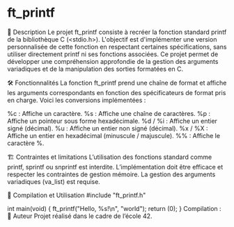 # ft_printf
📌 Description
Le projet ft_printf consiste à recréer la fonction standard printf de la bibliothèque C (<stdio.h>). L'objectif est d'implémenter une version personnalisée de cette fonction en respectant certaines spécifications, sans utiliser directement printf ni ses fonctions associées. Ce projet permet de développer une compréhension approfondie de la gestion des arguments variadiques et de la manipulation des sorties formatées en C.

🛠️ Fonctionnalités
La fonction ft_printf prend une chaîne de format et affiche les arguments correspondants en fonction des spécificateurs de format pris en charge. Voici les conversions implémentées :

%c : Affiche un caractère.
%s : Affiche une chaîne de caractères.
%p : Affiche un pointeur sous forme hexadécimale.
%d / %i : Affiche un entier signé (décimal).
%u : Affiche un entier non signé (décimal).
%x / %X : Affiche un entier en hexadécimal (minuscule / majuscule).
%% : Affiche le caractère %.

🏗️ Contraintes et limitations
L’utilisation des fonctions standard comme printf, sprintf ou snprintf est interdite.
L’implémentation doit être efficace et respecter les contraintes de gestion mémoire.
La gestion des arguments variadiques (va_list) est requise.

🚀 Compilation et Utilisation
#include "ft_printf.h"

int main(void) {
    ft_printf("Hello, %s!\n", "world");
    return (0);
}
Compilation :
📝 Auteur
Projet réalisé dans le cadre de l’école 42.
